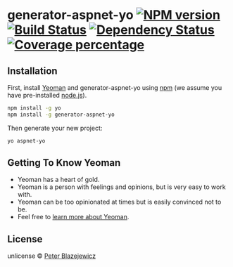 # generator-aspnet-yo [![NPM version][npm-image]][npm-url] [![Build Status][travis-image]][travis-url] [![Dependency Status][daviddm-image]][daviddm-url] [![Coverage percentage][coveralls-image]][coveralls-url]
> 

## Installation

First, install [Yeoman](http://yeoman.io) and generator-aspnet-yo using [npm](https://www.npmjs.com/) (we assume you have pre-installed [node.js](https://nodejs.org/)).

```bash
npm install -g yo
npm install -g generator-aspnet-yo
```

Then generate your new project:

```bash
yo aspnet-yo
```

## Getting To Know Yeoman

 * Yeoman has a heart of gold.
 * Yeoman is a person with feelings and opinions, but is very easy to work with.
 * Yeoman can be too opinionated at times but is easily convinced not to be.
 * Feel free to [learn more about Yeoman](http://yeoman.io/).

## License

unlicense © [Peter Blazejewicz]()


[npm-image]: https://badge.fury.io/js/generator-aspnet-yo.svg
[npm-url]: https://npmjs.org/package/generator-aspnet-yo
[travis-image]: https://travis-ci.org//generator-aspnet-yo.svg?branch=master
[travis-url]: https://travis-ci.org//generator-aspnet-yo
[daviddm-image]: https://david-dm.org//generator-aspnet-yo.svg?theme=shields.io
[daviddm-url]: https://david-dm.org//generator-aspnet-yo
[coveralls-image]: https://coveralls.io/repos//generator-aspnet-yo/badge.svg
[coveralls-url]: https://coveralls.io/r//generator-aspnet-yo
